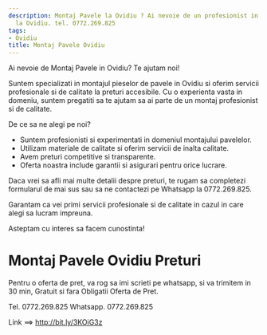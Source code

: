 ```yaml
---
description: Montaj Pavele la Ovidiu ? Ai nevoie de un profesionist in Montaj Pavele
  la Ovidiu. tel. 0772.269.825
tags:
- Ovidiu
title: Montaj Pavele Ovidiu
---
```



Ai nevoie de Montaj Pavele in Ovidiu? Te ajutam noi! 

Suntem specializati in montajul pieselor de pavele in Ovidiu si oferim servicii profesionale si de calitate la preturi accesibile. Cu o experienta vasta in domeniu, suntem pregatiti sa te ajutam sa ai parte de un montaj profesionist si de calitate.

De ce sa ne alegi pe noi? 
- Suntem profesionisti si experimentati in domeniul montajului pavelelor. 
- Utilizam materiale de calitate si oferim servicii de inalta calitate. 
- Avem preturi competitive si transparente. 
- Oferta noastra include garantii si asigurari pentru orice lucrare. 

Daca vrei sa afli mai multe detalii despre preturi, te rugam sa completezi formularul de mai sus sau sa ne contactezi pe Whatsapp la 0772.269.825. 

Garantam ca vei primi servicii profesionale si de calitate in cazul in care alegi sa lucram impreuna. 

Asteptam cu interes sa facem cunostinta!

# Montaj Pavele Ovidiu Preturi
Pentru o oferta de pret, va rog sa imi scrieti pe whatsapp, si va trimitem in 30 min, Gratuit si fara Obligatii Oferta de Pret.

Tel. 0772.269.825
Whatsapp. 0772.269.825

Link ==> http://bit.ly/3KOiG3z
